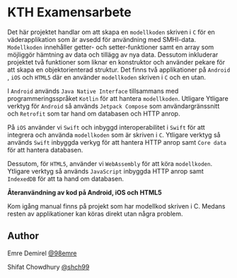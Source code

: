 # KTH Examensarbete
Det här projektet handlar om att skapa en `modellkoden` skriven i `C` för en väderapplikation som är avsedd för användning med SMHI-data. `Modellkoden` innehåller getter- och setter-funktioner samt en array som möjliggör hämtning av data och tillägg av nya data. Dessutom inkluderar projektet två funktioner som liknar en konstruktor och använder pekare för att skapa en objektorienterad struktur.  Det finns två applikationer på `Android` , `iOS` och `HTML5` där en använder `modellkoden` skriven i `C` och en utan.

I `Android` används `Java Native Interface` tillsammans med programmeringsspråket `Kotlin` för att hantera `modellkoden`. Utligare Ytligare verktyg för `Android` så används `Jetpack Compose` som användargränssnitt och `Retrofit` som tar hand om databasen och HTTP anrop. 

På `iOS` använder vi `Swift` och inbyggd interoperabilitet i `Swift` för att integrera och använda `modellkoden` som är skriven i `C`. Ytligare verktyg så används `Swift` inbyggda verkyg för att hantera HTTP anrop samt `Core data` för att hantera databasen.

Dessutom, för `HTML5`, använder vi `WebAssembly` för att köra `modellkoden`. Ytligare verktyg så används `JavaScript` inbyggda HTTP anrop samt `IndexedDB` för att ta hand om databasen.


**Återanvändning av kod på Android, iOS och HTML5**

Kom igång manual finns på projekt som har modellkod skriven i C.
Medans resten av applikationer kan köras direkt utan några problem.


## Author
Emre Demirel [@98emre](https://github.com/98emre)

Shifat Chowdhury [@shch99](https://github.com/98emre)

